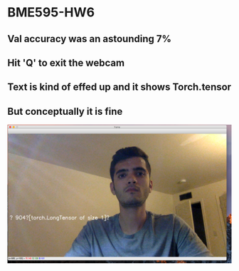 # BME595-HW6
## Val accuracy was an astounding 7%

## Hit 'Q' to exit the webcam

## Text is kind of effed up and it shows Torch.tensor
## But conceptually it is fine
![alt text](https://github.com/ssk1991/BME595-HW6/blob/master/images/Screen%20Shot%202017-10-16%20at%202.18.24%20AM.png)
